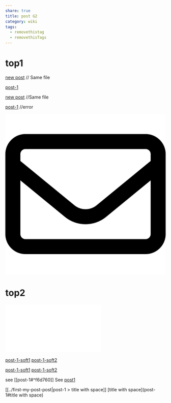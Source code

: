 ```yaml
---
share: true
title: post G2
category: wiki
tags:
  - removethistag
  - removethisTags
---
```




# top1
[new post](INBOX/wiki/new%20post.md) // Same file

[post-1](../first-my-post-post.md)

[new post](new%20post.md) //Same file

[post-1](../first-my-post-post.md) //error

![pic200](../../../assets/image/pic-1.svg)

# top2

![post-1](post-1.md#soft1)



[post-1-soft1](post-1.md#soft1)
[post-1-soft2](post-1.md#soft2)

[post-1-soft1](post-1.md#soft1)
[post-1-soft2](post-1.md#soft2)

see [[post-1#^f6d760]]
See [post1](post-1#^f6d760)

[[../first-my-post-post|post-1 > title with space]]
[title with space](post-1#title with space)